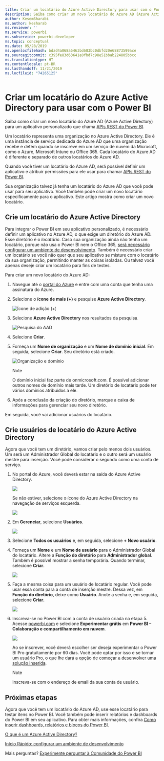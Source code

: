 ```yaml
---
title: Criar um locatário do Azure Active Directory para usar com o Power BI
description: Saiba como criar um novo locatário do Azure AD (Azure Active Directory) para um aplicativo personalizado que chama APIs REST do Power BI.
author: KesemSharabi
ms.author: kesharab
ms.reviewer: ''
ms.service: powerbi
ms.subservice: powerbi-developer
ms.topic: conceptual
ms.date: 05/28/2019
ms.openlocfilehash: bdad4a068a5463bd683bc0dbfd20e68873599ace
ms.sourcegitcommit: c395fe83d63641e0fbd7c98e51bbab224805bbcc
ms.translationtype: HT
ms.contentlocale: pt-BR
ms.lasthandoff: 11/21/2019
ms.locfileid: "74265125"
---
```

# <a name="create-an-azure-active-directory-tenant-to-use-with-power-bi"></a>Criar um locatário do Azure Active Directory para usar com o Power BI

Saiba como criar um novo locatário do Azure AD (Azure Active Directory) para um aplicativo personalizado que chama [APIs REST do Power BI](rest-api-reference.md).

Um locatário representa uma organização no Azure Active Directory. Ele é uma instância de serviço dedicada do Azure AD que uma organização recebe e detém quando se inscreve em um serviço de nuvem da Microsoft, como o Azure, Microsoft Intune ou Office 365. Cada locatário do Azure AD é diferente e separado de outros locatários do Azure AD.

Quando você tiver um locatário do Azure AD, será possível definir um aplicativo e atribuir permissões para ele usar para chamar [APIs REST do Power BI](rest-api-reference.md).

Sua organização talvez já tenha um locatário do Azure AD que você pode usar para seu aplicativo. Você também pode criar um novo locatário especificamente para o aplicativo. Este artigo mostra como criar um novo locatário.

## <a name="create-an-azure-active-directory-tenant"></a>Crie um locatário do Azure Active Directory

Para integrar o Power BI em seu aplicativo personalizado, é necessário definir um aplicativo no Azure AD, o que exige um diretório do Azure AD. Esse diretório é o *locatário*. Caso sua organização ainda não tenha um locatário, porque não usa o Power BI nem o Office 365, [será necessário configurar um ambiente de desenvolvimento](https://docs.microsoft.com/azure/active-directory/develop/active-directory-howto-tenant). Também é necessário criar um locatário se você não quer que seu aplicativo se misture com o locatário da sua organização, permitindo manter as coisas isoladas. Ou talvez você apenas deseje criar um locatário para fins de testes.

Para criar um novo locatário do Azure AD:

1. Navegue até o [portal do Azure](https://portal.azure.com) e entre com uma conta que tenha uma assinatura do Azure.

2. Selecione o **ícone de mais (+)** e pesquise **Azure Active Directory**.

    ![Ícone de adição (+)](media/create-an-azure-active-directory-tenant/new-directory.png)

3. Selecione **Azure Active Directory** nos resultados da pesquisa.

    ![Pesquisa do AAD](media/create-an-azure-active-directory-tenant/new-directory2.png)

4. Selecione **Criar**.

5. Forneça um **Nome de organização** e um **Nome de domínio inicial**. Em seguida, selecione **Criar**. Seu diretório está criado.

    ![Organização e domínio](media/create-an-azure-active-directory-tenant/organization-and-domain.png)

   > [!NOTE]
   > O domínio inicial faz parte de onmicrosoft.com. É possível adicionar outros nomes de domínio mais tarde. Um diretório de locatário pode ter vários domínios atribuídos a ele.

6. Após a conclusão da criação do diretório, marque a caixa de informações para gerenciar seu novo diretório.

Em seguida, você vai adicionar usuários do locatário.

## <a name="create-azure-active-directory-tenant-users"></a>Crie usuários de locatário do Azure Active Directory

Agora que você tem um diretório, vamos criar pelo menos dois usuários. Um será um Administrador Global do locatário e o outro será um usuário mestre para inserção. Você pode considerar o segundo como uma conta de serviço.

1. No portal do Azure, você deverá estar na saída do Azure Active Directory.

    ![](media/create-an-azure-active-directory-tenant/aad-flyout.png)

    Se não estiver, selecione o ícone do Azure Active Directory na navegação de serviços esquerda.

    ![](media/create-an-azure-active-directory-tenant/aad-service.png)

2. Em **Gerenciar**, selecione **Usuários**.

    ![](media/create-an-azure-active-directory-tenant/users-and-groups.png)

3. Selecione **Todos os usuários** e, em seguida, selecione **+ Novo usuário**.

4. Forneça um **Nome** e um **Nome de usuário** para o Administrador Global do locatário. Altere a **Função do diretório** para **Administrador global**. Também é possível mostrar a senha temporária. Quando terminar, selecione **Criar**.

    ![](media/create-an-azure-active-directory-tenant/global-admin.png)

5. Faça a mesma coisa para um usuário de locatário regular. Você pode usar essa conta para a conta de inserção mestre. Dessa vez, em **Função do diretório**, deixe como **Usuário**. Anote a senha e, em seguida, selecione **Criar**.

    ![](media/create-an-azure-active-directory-tenant/pbiembed-user.png)

6. Inscreva-se no Power BI com a conta de usuário criada na etapa 5. Acesse [powerbi.com](https://powerbi.microsoft.com/get-started/) e selecione **Experimentar grátis** em **Power BI – Colaboração e compartilhamento em nuvem**.

    ![](media/create-an-azure-active-directory-tenant/try-powerbi-free.png)

    Ao se inscrever, você deverá escolher ser deseja experimentar o Power BI Pro gratuitamente por 60 dias. Você pode optar por isso e se tornar um usuário Pro, o que lhe dará a opção de [começar a desenvolver uma solução inserida](embedding-content.md).

   > [!NOTE]
   > Inscreva-se com o endereço de email da sua conta de usuário.

## <a name="next-steps"></a>Próximas etapas

Agora que você tem um locatário do Azure AD, use esse locatário para testar itens no Power BI. Você também pode inserir relatórios e dashboards do Power BI em seu aplicativo. Para obter mais informações, confira [Como inserir dashboards, relatórios e blocos do Power BI](embedding-content.md).

[O que é um Azure Active Directory?](https://docs.microsoft.com/azure/active-directory/active-directory-whatis) 
 
[Início Rápido: configurar um ambiente de desenvolvimento](https://docs.microsoft.com/azure/active-directory/develop/active-directory-howto-tenant)  

Mais perguntas? [Experimente perguntar à Comunidade do Power BI](https://community.powerbi.com/)
